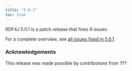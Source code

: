 ```yaml
---
title: "5.0.1"
toc: true
---
```

RDF4J 5.0.1 is a patch release that fixes 8 issues.

For a complete overview, see [all issues fixed in 5.0.1](https://github.com/eclipse/rdf4j/milestone/108?closed=1).

### Acknowledgements

This release was made possible by contributions from ???
